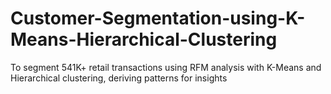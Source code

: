 # Customer-Segmentation-using-K-Means-Hierarchical-Clustering
 To segment 541K+ retail transactions using RFM analysis with K-Means and Hierarchical clustering, deriving patterns for insights
